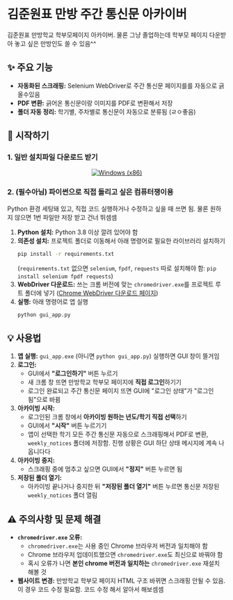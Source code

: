 # 김준원표 만방 주간 통신문 아카이버

김준원표 만방학교 학부모페이지 아카이버. 물론 그냥 졸업하는데 학부모 페이지 다운받아 놓고 싶은 만방인도 쓸 수 있음^^

## ✨ 주요 기능

*   **자동화된 스크래핑:** Selenium WebDriver로 주간 통신문 페이지를를 자동으로 긁올수있음
*   **PDF 변환:** 긁어온 통신문이랑 이미지를 PDF로 변환해서 저장
*   **폴더 자동 정리:** 학기별, 주차별로 통신문이 자동으로 분류됨 (ㄹㅇ좋음)

## 🚀 시작하기

### 1. 일반 설치파일 다운로드 받기

<p align="center">
  <a href="https://github.com/notj-code/WBHPA_archiever/archive/refs/heads/main.zip">
    <img src="https://img.shields.io/badge/Download%20for%20Windows-%20-blue?logo=windows11&logoColor=white&style=for-the-badge" alt="Windows (x86)">
  </a>
</p>



### 2. (필수아님) 파이썬으로 직접 돌리고 싶은 컴퓨터쟁이용

Python 환경 세팅돼 있고, 직접 코드 실행하거나 수정하고 싶을 때 쓰면 됨. 물론 원하지 않으면 1번 파일만 저장 받고 건너 뛰셈셈

1.  **Python 설치:** Python 3.8 이상 깔려 있어야 함
2.  **의존성 설치:** 프로젝트 폴더로 이동해서 아래 명령어로 필요한 라이브러리 설치하기
    ```bash
    pip install -r requirements.txt
    ```
    (`requirements.txt` 없으면 `selenium`, `fpdf`, `requests` 따로 설치해야 함: `pip install selenium fpdf requests`)
3.  **WebDriver 다운로드:** 쓰는 크롬 버전에 맞는 `chromedriver.exe`를 프로젝트 루트 폴더에 넣기 ([Chrome WebDriver 다운로드 페이지](https://chromedriver.chromium.org/downloads))
4.  **실행:** 아래 명령어로 앱 실행
    ```bash
    python gui_app.py
    ```

## 💡 사용법

1.  **앱 실행:** `gui_app.exe` (아니면 `python gui_app.py`) 실행하면 GUI 창이 뜰거임
2.  **로그인:**
    *   GUI에서 **"로그인하기"** 버튼 누르기
    *   새 크롬 창 뜨면 만방학교 학부모 페이지에 **직접 로그인**하기기
    *   로그인 완료되고 주간 통신문 페이지 뜨면 GUI에 "로그인 상태"가 "로그인 됨"으로 바뀜
3.  **아카이빙 시작:**
    *   로그인된 크롬 창에서 **아카이빙 원하는 년도/학기 직접 선택**하기
    *   GUI에서 **"시작"** 버튼 누르기기
    *   앱이 선택한 학기 모든 주간 통신문 자동으로 스크래핑해서 PDF로 변환, `weekly_notices` 폴더에 저장함. 진행 상황은 GUI 하단 상태 메시지에 계속 나옵니다다
4.  **아카이빙 중지:**
    *   스크래핑 중에 멈추고 싶으면 GUI에서 **"정지"** 버튼 누르면 됨
5.  **저장된 폴더 열기:**
    *   아카이빙 끝나거나 중지한 뒤 **"저장된 폴더 열기"** 버튼 누르면 통신문 저장된 `weekly_notices` 폴더 열림

## ⚠️ 주의사항 및 문제 해결

*   **`chromedriver.exe` 오류:**
    *   `chromedriver.exe`는 사용 중인 Chrome 브라우저 버전과 일치해야 함
    *   Chrome 브라우저 업데이트했으면 `chromedriver.exe`도 최신으로 바꿔야 함
    *   혹시 오류가 나면 **본인 chrome 버전과 일치하는** `chromedriver.exe` 재설치 해볼 것
*   **웹사이트 변경:** 만방학교 학부모 페이지 HTML 구조 바뀌면 스크래핑 안될 수 있음. 이 경우 코드 수정 필요함. 코드 수정 해서 알아서 해보셈셈
